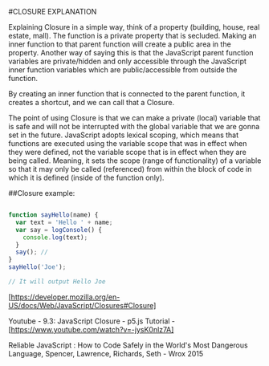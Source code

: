 #CLOSURE EXPLANATION

Explaining Closure in a simple way, think of a property (building, house, real estate, mall). The function is a private property that is secluded. Making an inner function to that parent function will create a public area in the property. Another way of saying this is that the JavaScript parent function variables are private/hidden and only accessible through the JavaScript inner function variables which are public/accessible from outside the function.

By creating an inner function that is connected to the parent function, it creates a shortcut, and we can call that a Closure.

The point of using Closure is that we can make a private (local) variable that is safe and will not be interrupted with the global variable that we are gonna set in the future. JavaScript adopts lexical scoping, which means that functions are executed using the variable scope that was in effect when they were defined, not the variable scope that is in effect when they are being called. Meaning, it sets the scope (range of functionality) of a variable so that it may only be called (referenced) from within the block of code in which it is defined (inside of the function only).

##Closure example:

``` js

function sayHello(name) {
  var text = 'Hello ' + name;
  var say = logConsole() { 
  	console.log(text);
  }
  say(); // 
}
sayHello('Joe');

// It will output Hello Joe

```

[https://developer.mozilla.org/en-US/docs/Web/JavaScript/Closures#Closure]

Youtube - 9.3: JavaScript Closure - p5.js Tutorial - [https://www.youtube.com/watch?v=-jysK0nlz7A]

Reliable JavaScript : How to Code Safely in the World's Most Dangerous Language, Spencer, Lawrence, Richards, Seth - Wrox 2015

